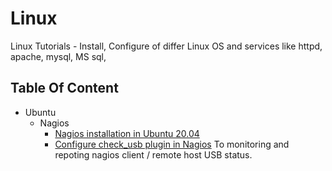 # Linux
Linux Tutorials - Install, Configure of differ Linux OS and services like httpd, apache, mysql, MS sql, 

## Table Of Content

- Ubuntu
	- Nagios
		- [Nagios installation in Ubuntu 20.04](/Ubuntu/nagios/nagios-installation_on_ubuntu-20.04.md)
        - [Configure check_usb plugin in Nagios](/Ubuntu/nagios/nagios-configuration_of_check_usb.md) To monitoring and repoting nagios client / remote host USB status.
